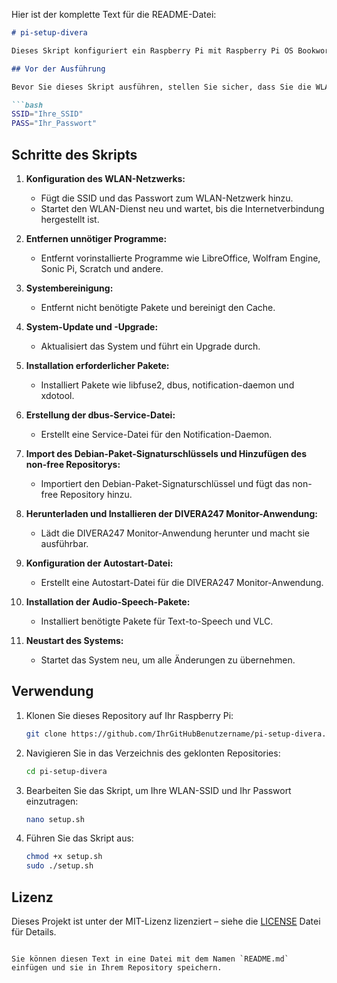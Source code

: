 Hier ist der komplette Text für die README-Datei:

```markdown
# pi-setup-divera

Dieses Skript konfiguriert ein Raspberry Pi mit Raspberry Pi OS Bookworm. Es stellt eine WLAN-Verbindung her, entfernt unnötige Programme, aktualisiert das System und installiert die DIVERA247 Monitor-Anwendung. Außerdem richtet es Audio-Speech-Pakete ein und konfiguriert den dbus-Dienst und die Autostart-Einstellungen.

## Vor der Ausführung

Bevor Sie dieses Skript ausführen, stellen Sie sicher, dass Sie die WLAN-SSID und das Passwort im Skript eingetragen haben:

```bash
SSID="Ihre_SSID"
PASS="Ihr_Passwort"
```

## Schritte des Skripts

1. **Konfiguration des WLAN-Netzwerks:**
   - Fügt die SSID und das Passwort zum WLAN-Netzwerk hinzu.
   - Startet den WLAN-Dienst neu und wartet, bis die Internetverbindung hergestellt ist.

2. **Entfernen unnötiger Programme:**
   - Entfernt vorinstallierte Programme wie LibreOffice, Wolfram Engine, Sonic Pi, Scratch und andere.

3. **Systembereinigung:**
   - Entfernt nicht benötigte Pakete und bereinigt den Cache.

4. **System-Update und -Upgrade:**
   - Aktualisiert das System und führt ein Upgrade durch.

5. **Installation erforderlicher Pakete:**
   - Installiert Pakete wie libfuse2, dbus, notification-daemon und xdotool.

6. **Erstellung der dbus-Service-Datei:**
   - Erstellt eine Service-Datei für den Notification-Daemon.

7. **Import des Debian-Paket-Signaturschlüssels und Hinzufügen des non-free Repositorys:**
   - Importiert den Debian-Paket-Signaturschlüssel und fügt das non-free Repository hinzu.

8. **Herunterladen und Installieren der DIVERA247 Monitor-Anwendung:**
   - Lädt die DIVERA247 Monitor-Anwendung herunter und macht sie ausführbar.

9. **Konfiguration der Autostart-Datei:**
   - Erstellt eine Autostart-Datei für die DIVERA247 Monitor-Anwendung.

10. **Installation der Audio-Speech-Pakete:**
    - Installiert benötigte Pakete für Text-to-Speech und VLC.

11. **Neustart des Systems:**
    - Startet das System neu, um alle Änderungen zu übernehmen.

## Verwendung

1. Klonen Sie dieses Repository auf Ihr Raspberry Pi:
   ```bash
   git clone https://github.com/IhrGitHubBenutzername/pi-setup-divera.git
   ```

2. Navigieren Sie in das Verzeichnis des geklonten Repositories:
   ```bash
   cd pi-setup-divera
   ```

3. Bearbeiten Sie das Skript, um Ihre WLAN-SSID und Ihr Passwort einzutragen:
   ```bash
   nano setup.sh
   ```

4. Führen Sie das Skript aus:
   ```bash
   chmod +x setup.sh
   sudo ./setup.sh
   ```

## Lizenz

Dieses Projekt ist unter der MIT-Lizenz lizenziert – siehe die [LICENSE](LICENSE) Datei für Details.
```

Sie können diesen Text in eine Datei mit dem Namen `README.md` einfügen und sie in Ihrem Repository speichern.
